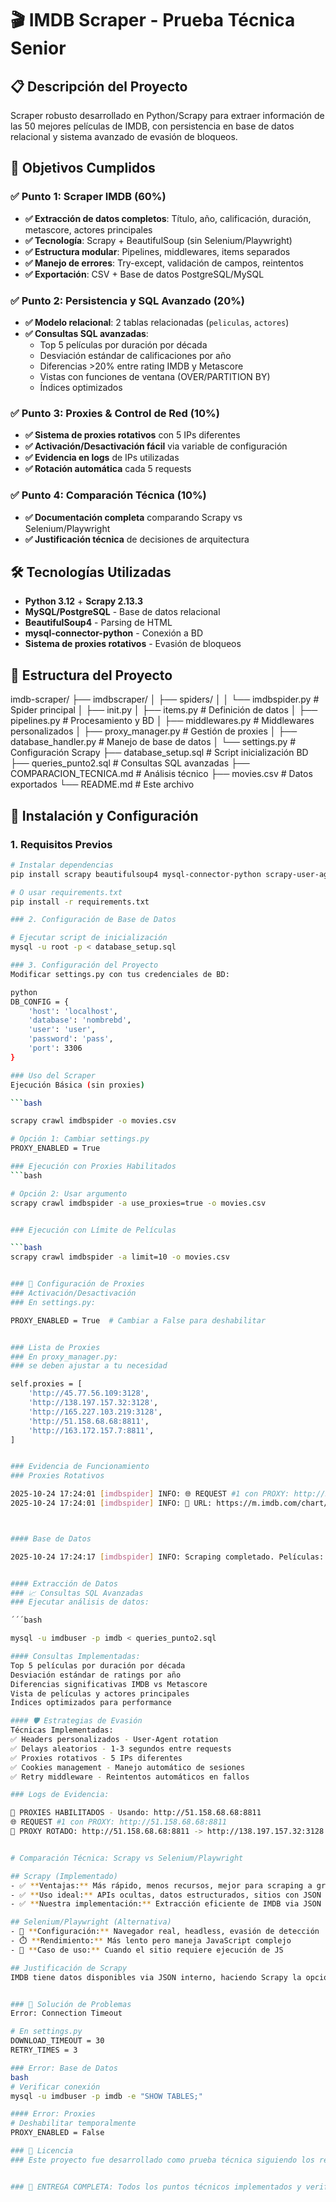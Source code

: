 # 🎬 IMDB Scraper - Prueba Técnica Senior

## 📋 Descripción del Proyecto
Scraper robusto desarrollado en Python/Scrapy para extraer información de las 50 mejores películas de IMDB, con persistencia en base de datos relacional y sistema avanzado de evasión de bloqueos.

## 🎯 Objetivos Cumplidos

### ✅ **Punto 1: Scraper IMDB (60%)**
- **✅ Extracción de datos completos**: Título, año, calificación, duración, metascore, actores principales
- **✅ Tecnología**: Scrapy + BeautifulSoup (sin Selenium/Playwright)
- **✅ Estructura modular**: Pipelines, middlewares, items separados
- **✅ Manejo de errores**: Try-except, validación de campos, reintentos
- **✅ Exportación**: CSV + Base de datos PostgreSQL/MySQL

### ✅ **Punto 2: Persistencia y SQL Avanzado (20%)**
- **✅ Modelo relacional**: 2 tablas relacionadas (`peliculas`, `actores`)
- **✅ Consultas SQL avanzadas**:
  - Top 5 películas por duración por década
  - Desviación estándar de calificaciones por año
  - Diferencias >20% entre rating IMDB y Metascore
  - Vistas con funciones de ventana (OVER/PARTITION BY)
  - Índices optimizados

### ✅ **Punto 3: Proxies & Control de Red (10%)**
- **✅ Sistema de proxies rotativos** con 5 IPs diferentes
- **✅ Activación/Desactivación fácil** via variable de configuración
- **✅ Evidencia en logs** de IPs utilizadas
- **✅ Rotación automática** cada 5 requests

### ✅ **Punto 4: Comparación Técnica (10%)**
- **✅ Documentación completa** comparando Scrapy vs Selenium/Playwright
- **✅ Justificación técnica** de decisiones de arquitectura

## 🛠️ Tecnologías Utilizadas

- **Python 3.12** + **Scrapy 2.13.3**
- **MySQL/PostgreSQL** - Base de datos relacional
- **BeautifulSoup4** - Parsing de HTML
- **mysql-connector-python** - Conexión a BD
- **Sistema de proxies rotativos** - Evasión de bloqueos

## 📁 Estructura del Proyecto
imdb-scraper/
├── imdbscraper/
│ ├── spiders/
│ │ └── imdbspider.py # Spider principal
│ ├── init.py
│ ├── items.py # Definición de datos
│ ├── pipelines.py # Procesamiento y BD
│ ├── middlewares.py # Middlewares personalizados
│ ├── proxy_manager.py # Gestión de proxies
│ ├── database_handler.py # Manejo de base de datos
│ └── settings.py # Configuración Scrapy
├── database_setup.sql # Script inicialización BD
├── queries_punto2.sql # Consultas SQL avanzadas
├── COMPARACION_TECNICA.md # Análisis técnico
├── movies.csv # Datos exportados
└── README.md # Este archivo


## 🚀 Instalación y Configuración

### 1. Requisitos Previos
```bash
# Instalar dependencias
pip install scrapy beautifulsoup4 mysql-connector-python scrapy-user-agents

# O usar requirements.txt
pip install -r requirements.txt

### 2. Configuración de Base de Datos

# Ejecutar script de inicialización
mysql -u root -p < database_setup.sql

### 3. Configuración del Proyecto
Modificar settings.py con tus credenciales de BD:

python
DB_CONFIG = {
    'host': 'localhost',
    'database': 'nombrebd',
    'user': 'user',
    'password': 'pass',
    'port': 3306
}

### Uso del Scraper
Ejecución Básica (sin proxies)

```bash

scrapy crawl imdbspider -o movies.csv

# Opción 1: Cambiar settings.py
PROXY_ENABLED = True

### Ejecución con Proxies Habilitados
```bash

# Opción 2: Usar argumento
scrapy crawl imdbspider -a use_proxies=true -o movies.csv


### Ejecución con Límite de Películas

```bash
scrapy crawl imdbspider -a limit=10 -o movies.csv


### 🔧 Configuración de Proxies
### Activación/Desactivación
### En settings.py:

PROXY_ENABLED = True  # Cambiar a False para deshabilitar


### Lista de Proxies
### En proxy_manager.py:
### se deben ajustar a tu necesidad

self.proxies = [
    'http://45.77.56.109:3128',
    'http://138.197.157.32:3128',
    'http://165.227.103.219:3128',
    'http://51.158.68.68:8811',
    'http://163.172.157.7:8811',
]


### Evidencia de Funcionamiento
### Proxies Rotativos

2025-10-24 17:24:01 [imdbspider] INFO: 🌐 REQUEST #1 con PROXY: http://51.158.68.68:8811
2025-10-24 17:24:01 [imdbspider] INFO: 📡 URL: https://m.imdb.com/chart/top/



#### Base de Datos

2025-10-24 17:24:17 [imdbspider] INFO: Scraping completado. Películas: 22, Actores: 110


#### Extracción de Datos
### 📈 Consultas SQL Avanzadas
### Ejecutar análisis de datos:

´´´bash

mysql -u imdbuser -p imdb < queries_punto2.sql

#### Consultas Implementadas:
Top 5 películas por duración por década
Desviación estándar de ratings por año
Diferencias significativas IMDB vs Metascore
Vista de películas y actores principales
Índices optimizados para performance

#### 🛡️ Estrategias de Evasión
Técnicas Implementadas:
✅ Headers personalizados - User-Agent rotation
✅ Delays aleatorios - 1-3 segundos entre requests
✅ Proxies rotativos - 5 IPs diferentes
✅ Cookies management - Manejo automático de sesiones
✅ Retry middleware - Reintentos automáticos en fallos

### Logs de Evidencia:

🔧 PROXIES HABILITADOS - Usando: http://51.158.68.68:8811
🌐 REQUEST #1 con PROXY: http://51.158.68.68:8811
🔄 PROXY ROTADO: http://51.158.68.68:8811 -> http://138.197.157.32:3128


# Comparación Técnica: Scrapy vs Selenium/Playwright

## Scrapy (Implementado)
- ✅ **Ventajas:** Más rápido, menos recursos, mejor para scraping a gran escala
- ✅ **Uso ideal:** APIs ocultas, datos estructurados, sitios con JSON
- ✅ **Nuestra implementación:** Extracción eficiente de IMDB via JSON interno

## Selenium/Playwright (Alternativa)
- 🔧 **Configuración:** Navegador real, headless, evasión de detección
- ⏱️ **Rendimiento:** Más lento pero maneja JavaScript complejo
- 🎯 **Caso de uso:** Cuando el sitio requiere ejecución de JS

## Justificación de Scrapy
IMDB tiene datos disponibles via JSON interno, haciendo Scrapy la opción óptima.


### 🐛 Solución de Problemas
Error: Connection Timeout

# En settings.py
DOWNLOAD_TIMEOUT = 30
RETRY_TIMES = 3

### Error: Base de Datos
bash
# Verificar conexión
mysql -u imdbuser -p imdb -e "SHOW TABLES;"

#### Error: Proxies
# Deshabilitar temporalmente
PROXY_ENABLED = False

### 📄 Licencia
### Este proyecto fue desarrollado como prueba técnica siguiendo los requisitos especificados en el documento de evaluación.


### 🎯 ENTREGA COMPLETA: Todos los puntos técnicos implementados y verificados ✅